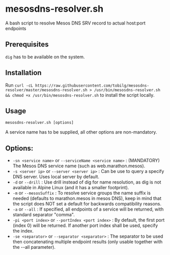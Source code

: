 # mesosdns-resolver.sh

A bash script to resolve Mesos DNS SRV record to actual host:port endpoints

## Prerequisites

`dig` has to be available on the system.

## Installation

Run `curl -cL https://raw.githubusercontent.com/tobilg/mesosdns-resolver/master/mesosdns-resolver.sh > /usr/bin/mesosdns-resolver.sh && chmod +x /usr/bin/mesosdns-resolver.sh` to install the script locally.

## Usage

`mesosdns-resolver.sh [options]`

A service name has to be supplied, all other options are non-mandatory.

Options:
--------
- `-sn <service name>` or `--serviceName <service name>` : (MANDATORY) The Mesos DNS service name (such as web.marathon.mesos).  
- `-s <server ip>` or `--server <server ip>` : Can be use to query a specify DNS server. Uses local server by default.  
- `-d` or `--drill` : Use drill instead of dig for name resolution, as dig is not available in Alpine Linux (and it has a smaller footprint).  
- `-m` or `--mesosSuffix` : To resolve service groups the name suffix is needed (defaults to marathon.mesos in mesos DNS), keep in mind that the script does NOT set a default for backwards compatibility reasons.  
- `-a` or `--all` : If specified, all endpoints of a service will be returned, with standard separator "comma".  
- `-pi <port index>` or `--portIndex <port index>` : By default, the first port (index 0) will be returned. If another port index shall be used, specify the index.  
- `-se <separator>` or `--separator <separator>` : The separator to be used then concatenating multiple endpoint results (only usable together with the --all parameter).  
